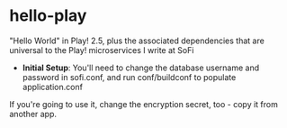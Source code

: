 # hello-play
"Hello World" in Play! 2.5, plus the associated dependencies that are universal to the Play! microservices I write at SoFi

* **Initial Setup**: You'll need to change the database username and password in sofi.conf, and run conf/buildconf to populate application.conf

If you're going to use it, change the encryption secret, too - copy it from another app.
